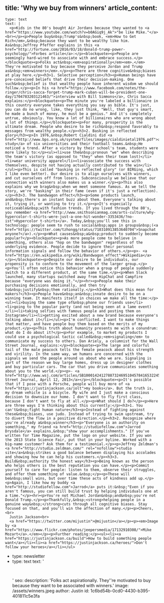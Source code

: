 title: 'Why we buy from winners'
article_content:
  -
    type: text
    text: |
      <p>Kids in the 80's bought Air Jordans because they wanted to <a href="https://www.youtube.com/watch?v=b0AGiq9j_Ak">"be like Mike."</a><br></p><p>People buy&nbsp;Trump's&nbsp;book, <em>How to Get Rich</em>,&nbsp;because they want to be wealthy like him. As&nbsp;Jeffrey Pfeffer explains in this <a href="http://fortune.com/2016/03/18/donald-trump-power-psychology/">Forbes article</a>:</p><blockquote><p>People are seemingly hard-wired to associate with and embrace success.</p></blockquote><p>Folks act&nbsp;<em>aspirationally</em><em>.</em> They're motivated to buy because they perceive Jordan and Trump as&nbsp;<em>winners</em>.</p><p>There are three cognitive&nbsp;biases at play here.</p><h3>1. Selective perception</h3><p>Human beings have pre-conceived beliefs that drive their decision-making. One such&nbsp;belief is that wealthy people have inherent wisdom we should follow.</p><p>In his <a href="https://www.facebook.com/notes/the-ringer/chris-sacca-forget-trump-mark-cuban-will-be-president-one-day/1704783203121463/">interview with Bill Simmons</a>, Chris Sacca explains:</p><blockquote><p>The minute you're labeled a billionaire in this country everyone takes everything you say as bible. It's just, you can do no wrong, like, they just think, "Well, that guy's smart, he made a bunch of money, he must be a genius." And it's completely untrue, obviously. You know a lot of billionaires who are wrong about a lot of things.</p></blockquote><p>For many, prosperity is the ultimate dream. People who desire to be rich&nbsp;respond favorably to messages from wealthy people.</p><h3>2. Basking in reflected glory</h3><p>In 1976,&nbsp;Robert Cialdini did <a href="http://www.bps.org.uk/system/files/images/cialdinietal1976.pdf">a study</a> of six universities and their football teams.&nbsp;He noticed a trend. After a victory by their school's team, students were more likely to:</p><ul><li>use the&nbsp;pronoun "we" when describing the team's victory (as opposed to "they" when their team lost)</li><li>wear university apparel</li><li>associate the success with themselves, despite not having actually contributed to the win</li></ul><p>This is called "basking in reflected glory" (or BIRGing, which I like even better). Our desire is to align ourselves with winners, and cut ourselves off from losers. Subconsciously we believe that our connection with winners also makes us a winner.</p><p>This also explains why we brag&nbsp;when we meet someone famous. As we tell the story, we're "basking" in their fame (even if it's just a reflection).</p><h3>3. The bandwagon effect</h3><p>Some products launch, and&nbsp;there's an instant buzz about them. Everyone's talking about it, trying it, or wanting to try it.</p><p>It's especially noticeable&nbsp;with fashion trends. If you lived through the 80's, you remember <a href="http://www.smithsonianmag.com/arts-culture/why-hypercolor-t-shirts-were-just-a-one-hit-wonder-3353436/?no-ist">Hypercolor t-shirts</a>. Today,&nbsp;you'll see this in technology: people seem to rush to social&nbsp;apps in groups&nbsp;(<a href="https://twitter.com/tzhongg/status/710310913853640704">Snapchat anyone?</a>).</p><p>What causes&nbsp;a&nbsp;product to suddenly become popular?</p><blockquote><p>As more people come to believe in something, others also "hop on the bandwagon" regardless of the underlying evidence. People decide to ignore their personal information signals and follow the behavior of others.</p><p>- <a href="https://en.wikipedia.org/wiki/Bandwagon_effect">Wikipedia</a></p></blockquote><p>Despite our desire to be individuals, our propensity is to conform to the movement of the larger group.</p><p>You'll often notice this behavior when a group of people suddenly switch to a different product, at the same time.</p><p>When Slack launched, many startups switched away from HipChat and Campfire because "everyone was doing it."</p><hr><p>People make their purchasing decisions emotionally, and then try to&nbsp;justify&nbsp;them rationally.</p><h3>What does this mean for makers?</h3><p>People have&nbsp;an&nbsp;innate desire to be on a winning team. It manifests itself in choices we make all the time:</p><ul><li>buying the same type of&nbsp;phone our friends use</li><li>going to the popular party (and not being seen at a lame event)</li><li>taking selfies with famous people and posting them on Instagram</li><li>getting excited about a new brand because everyone's talking about it</li></ul><p>I'm conflicted. I want to make things that matter, and have people buy them based on the merits of my product.</p><p>This truth about humanity presents me with a conundrum: what do I do about it?</p><p>For example, to market my products I could use a psychological tactic called&nbsp;<em>signaling</em> to communicate my success to others. Dan Ariely, a columnist for the Wall Street Journal, explains:</p><blockquote><p>The large and colorful tail of the male peacock tells the female peacock about his strength and virility. In the same way, we humans are concerned with the signals we send the people around us about who we are. Signaling is part of the reason we buy large homes, dress up in designer clothes and buy particular cars. The car that you drive communicates something about you to the world.</p><p>- <a href="http://www.wsj.com/articles/SB10001424127887324695104578416532245231100">Wall Street Journal, April 12, 2013</a></p></blockquote><p>It's possible that if I pose with a Porsche, people will buy more of <a href="https://justinjackson.ca/jolt">my books</a>. But the truth is, my dream vehicle is a bicycle. My wife and I just make a conscious decision to downsize our home. I don't want to fly first class, because I don't want to fly at all.</p><p>What should I do?</p><p>Here are three ways I'm thinking about this currently:</p><h3>1. You can't&nbsp;fight human nature</h3><p>Instead of fighting against these&nbsp;biases, use judo. Instead of trying to swim upstream, try to divert the flow in a positive direction.</p><h3>2. Recognize where you're already a&nbsp;winner</h3><p>"Everyone is an authority on something," my friend <a href="http://studiofellow.com">Jarrod Drysdale</a> explains,&nbsp;"show your accomplishments." If you've written for Time Magazine, put the logo on your website. If you won the 2013 State Science Fair, put that in your byline. Worked with a big-name customer? Ask them for a testimonial.</p><p>Jeffrey Zeldman's <a href="http://studio.zeldman.com/" rel="nofollow">studio site</a>&nbsp;strikes a good balance between displaying his accolades and showing how he can help his customers.</p><h3>3. Build&nbsp;authority the honest way</h3><p>Being known as the person who helps others is the best reputation you can have.</p><p>Commit yourself to care for people: listen to them, observe their struggles, and offer them something of value.&nbsp;</p><p>These will be&nbsp;small wins, but over time these acts of kindness add up.</p><p>Again, I like how my buddy <a href="http://studiofellow.com">Jarrod</a> puts it:&nbsp;"Even if you aren't famous, you can still build trust by helping individuals one at a time."</p><hr><p>You're not Michael Jordan&nbsp;and&nbsp;you're not Donald Trump.</p><p>Thankfully,&nbsp;<strong>helping people in a genuine way&nbsp;</strong>cuts through all cognitive biases. Stay focused on that, and you'll win the affection of many.</p><p>Cheers,<br>
      Justin Jackson<br>
      <a href="https://twitter.com/mijustin">@mijustin</a></p><p><em>Image by <a href="https://www.flickr.com/photos/jeepersmedia/17132910308/">Mike Mozart</a>.</em></p><p>Further reading:</p><ul><li><a href="https://justinjackson.ca/build">How to build something people want</a></li><li><a href="https://justinjackson.ca/heroes/">Don't follow your heroes</a></li></ul>
  -
    type: newsletter
  -
    type: text
    text: '<p><br></p>'
seo:
  description: 'Folks act aspirationally. They''re motivated to buy because they want to be associated with winners.'
  image: /assets/winners.jpeg
author: Justin
id: 1c6bd54b-0cd0-4430-b395-401811c5e3fa
